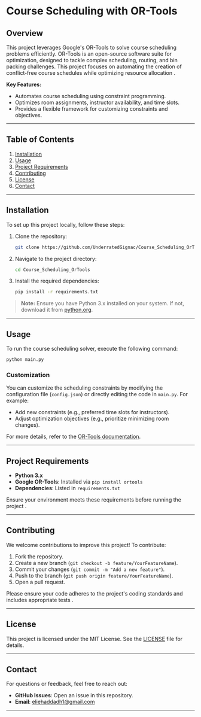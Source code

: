 # Course Scheduling with OR-Tools

## Overview

This project leverages Google's OR-Tools to solve course scheduling problems efficiently. OR-Tools is an open-source software suite for optimization, designed to tackle complex scheduling, routing, and bin packing challenges. This project focuses on automating the creation of conflict-free course schedules while optimizing resource allocation .

**Key Features:**
- Automates course scheduling using constraint programming.
- Optimizes room assignments, instructor availability, and time slots.
- Provides a flexible framework for customizing constraints and objectives.

---

## Table of Contents

1. [Installation](#installation)
2. [Usage](#usage)
3. [Project Requirements](#project-requirements)
4. [Contributing](#contributing)
5. [License](#license)
6. [Contact](#contact)

---

## Installation

To set up this project locally, follow these steps:

1. Clone the repository:
   ```bash
   git clone https://github.com/UnderratedGignac/Course_Scheduling_OrTools.git
   ```

2. Navigate to the project directory:
   ```bash
   cd Course_Scheduling_OrTools
   ```

3. Install the required dependencies:
   ```bash
   pip install -r requirements.txt
   ```

> **Note:** Ensure you have Python 3.x installed on your system. If not, download it from [python.org](https://www.python.org/downloads/).

---

## Usage

To run the course scheduling solver, execute the following command:

```bash
python main.py
```

### Customization

You can customize the scheduling constraints by modifying the configuration file (`config.json`) or directly editing the code in `main.py`. For example:
- Add new constraints (e.g., preferred time slots for instructors).
- Adjust optimization objectives (e.g., prioritize minimizing room changes).

For more details, refer to the [OR-Tools documentation](https://developers.google.com/optimization).

---

## Project Requirements

- **Python 3.x**
- **Google OR-Tools**: Installed via `pip install ortools`
- **Dependencies**: Listed in `requirements.txt`

Ensure your environment meets these requirements before running the project .

---

## Contributing

We welcome contributions to improve this project! To contribute:
1. Fork the repository.
2. Create a new branch (`git checkout -b feature/YourFeatureName`).
3. Commit your changes (`git commit -m "Add a new feature"`).
4. Push to the branch (`git push origin feature/YourFeatureName`).
5. Open a pull request.

Please ensure your code adheres to the project's coding standards and includes appropriate tests .

---

## License

This project is licensed under the MIT License. See the [LICENSE](LICENSE) file for details.

---

## Contact

For questions or feedback, feel free to reach out:

- **GitHub Issues**: Open an issue in this repository.
- **Email**: eliehaddadh1@gmail.com

---
